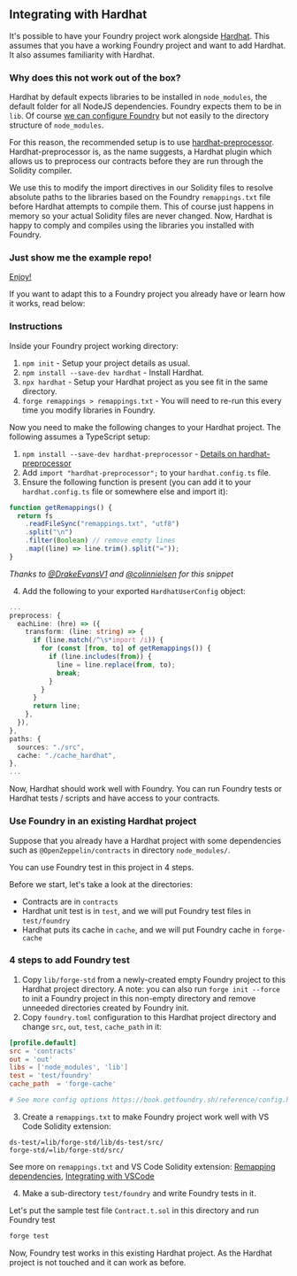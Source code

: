 ## Integrating with Hardhat

It's possible to have your Foundry project work alongside [Hardhat](https://hardhat.org/). This assumes that you have a working Foundry project and want to add Hardhat. It also assumes familiarity with Hardhat.

### Why does this not work out of the box?

Hardhat by default expects libraries to be installed in `node_modules`, the default folder for all NodeJS dependencies. Foundry expects them to be in `lib`. Of course [we can configure Foundry](../reference/config/overview.md) but not easily to the directory structure of `node_modules`.

For this reason, the recommended setup is to use [hardhat-preprocessor](https://www.npmjs.com/package/hardhat-preprocessor). Hardhat-preprocessor is, as the name suggests, a Hardhat plugin which allows us to preprocess our contracts before they are run through the Solidity compiler.

We use this to modify the import directives in our Solidity files to resolve absolute paths to the libraries based on the Foundry `remappings.txt` file before Hardhat attempts to compile them. This of course just happens in memory so your actual Solidity files are never changed. Now, Hardhat is happy to comply and compiles using the libraries you installed with Foundry.

### Just show me the example repo!

[Enjoy!](https://github.com/foundry-rs/hardhat-foundry-template)

If you want to adapt this to a Foundry project you already have or learn how it works, read below:

### Instructions

Inside your Foundry project working directory:

1. `npm init` - Setup your project details as usual.
2. `npm install --save-dev hardhat` - Install Hardhat.
3. `npx hardhat` - Setup your Hardhat project as you see fit in the same directory.
4. `forge remappings > remappings.txt` - You will need to re-run this every time you modify libraries in Foundry.

Now you need to make the following changes to your Hardhat project. The following assumes a TypeScript setup:

1. `npm install --save-dev hardhat-preprocessor` - [Details on hardhat-preprocessor](https://www.npmjs.com/package/hardhat-preprocessor)
2. Add `import "hardhat-preprocessor";` to your `hardhat.config.ts` file.
3. Ensure the following function is present (you can add it to your `hardhat.config.ts` file or somewhere else and import it):

```typescript
function getRemappings() {
  return fs
    .readFileSync("remappings.txt", "utf8")
    .split("\n")
    .filter(Boolean) // remove empty lines
    .map((line) => line.trim().split("="));
}
```

*Thanks to [@DrakeEvansV1](https://twitter.com/drakeevansv1) and [@colinnielsen](https://github.com/colinnielsen) for this snippet*

4. Add the following to your exported `HardhatUserConfig` object:

```typescript
...
preprocess: {
  eachLine: (hre) => ({
    transform: (line: string) => {
      if (line.match(/^\s*import /i)) {
        for (const [from, to] of getRemappings()) {
          if (line.includes(from)) {
            line = line.replace(from, to);
            break;
          }
        }
      }
      return line;
    },
  }),
},
paths: {
  sources: "./src",
  cache: "./cache_hardhat",
},
...
```

Now, Hardhat should work well with Foundry. You can run Foundry tests or Hardhat tests / scripts and have access to your contracts.

### Use Foundry in an existing Hardhat project

Suppose that you already have a Hardhat project with some dependencies such as `@OpenZeppelin/contracts` in directory `node_modules/`. 

You can use Foundry test in this project in 4 steps.

Before we start, let's take a look at the directories: 

- Contracts are in `contracts`
- Hardhat unit test is in `test`, and we will put Foundry test files in `test/foundry`
- Hardhat puts its cache in `cache`, and we will put Foundry cache in `forge-cache`

### 4 steps to add Foundry test

1. Copy `lib/forge-std` from a newly-created empty Foundry project to this Hardhat project directory. A note: you can also run `forge init --force` to init a Foundry project in this non-empty directory and remove unneeded directories created by Foundry init.
2. Copy `foundry.toml` configuration to this Hardhat project directory and change `src`, `out`, `test`, `cache_path` in it:

```toml
[profile.default]
src = 'contracts'
out = 'out'
libs = ['node_modules', 'lib']
test = 'test/foundry'
cache_path  = 'forge-cache'

# See more config options https://book.getfoundry.sh/reference/config.html
```

3. Create a `remappings.txt` to make Foundry project work well with VS Code Solidity extension:

```ignore
ds-test/=lib/forge-std/lib/ds-test/src/
forge-std/=lib/forge-std/src/
```

See more on `remappings.txt` and VS Code Solidity extension: [Remapping dependencies](../projects/dependencies.md?#remapping-dependencies), [Integrating with VSCode](vscode.md)

4. Make a sub-directory `test/foundry` and write Foundry tests in it. 

Let's put the sample test file `Contract.t.sol` in this directory and run Foundry test
```bash
forge test
```

Now, Foundry test works in this existing Hardhat project. As the Hardhat project is not touched and it can work as before.
